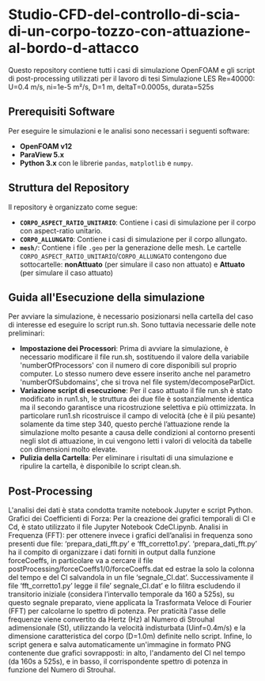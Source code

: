 # Studio-CFD-del-controllo-di-scia-di-un-corpo-tozzo-con-attuazione-al-bordo-d-attacco

Questo repository contiene tutti i casi di simulazione OpenFOAM e gli script di post-processing utilizzati per il lavoro di tesi 
Simulazione LES Re=40000: U=0.4 m/s, ni=1e-5 m²/s, D=1 m, deltaT=0.0005s, durata=525s

## Prerequisiti Software

Per eseguire le simulazioni e le analisi sono necessari i seguenti software:
* **OpenFOAM v12**
* **ParaView 5.x**
* **Python 3.x** con le librerie `pandas`, `matplotlib` e `numpy`.

## Struttura del Repository

Il repository è organizzato come segue:
* **`CORPO_ASPECT_RATIO_UNITARIO`**: Contiene i casi di simulazione per il corpo con aspect-ratio unitario.
* **`CORPO_ALLUNGATO`**: Contiene i casi di simulazione per il corpo allungato.
* **`mesh/`**: Contiene i file `.geo` per la generazione delle mesh.
Le cartelle `CORPO_ASPECT_RATIO_UNITARIO`/`CORPO_ALLUNGATO` contengono due sottocartelle: **nonAttuato** (per simulare il caso non attuato) e **Attuato** (per simulare il caso attuato)

## Guida all'Esecuzione della simulazione

Per avviare la simulazione, è necessario posizionarsi nella cartella del caso di interesse ed eseguire
lo script run.sh. Sono tuttavia necessarie delle note preliminari:
* **Impostazione dei Processori**: Prima di avviare la simulazione, è necessario modificare il file run.sh, sostituendo il valore della variabile 'numberOfProcessors' con il numero di core
disponibili sul proprio computer. Lo stesso numero deve essere inserito anche nel parametro 'numberOfSubdomains', che si trova nel file system/decomposeParDict.
* **Variazione script di esecuzione**: Per il caso attuato il file run.sh è stato modificato in run1.sh, le struttura dei due file è sostanzialmente identica ma il secondo garantisce una
ricostruzione selettiva e più ottimizzata. In particolare run1.sh ricostruisce il campo di velocità (che è il più pesante) solamente da time step 340, questo perché l’attuazione rende
la simulazione molto pesante a causa delle condizioni al contorno presenti negli slot di attuazione, in cui vengono letti i valori di velocità da tabelle con dimensioni molto elevate.
* **Pulizia della Cartella**: Per eliminare i risultati di una simulazione e ripulire la cartella, è disponibile lo script clean.sh.

## Post-Processing

L'analisi dei dati è stata condotta tramite notebook Jupyter e script Python.
Grafici dei Coefficienti di Forza: Per la creazione dei grafici temporali di Cl e Cd, è stato utilizzato il file Jupyter Notebook CdeCl.ipynb. Analisi in Frequenza (FFT): per ottenere invece i grafici dell’analisi in frequenza sono presenti due file: ‘prepara_dati_fft.py’ e ‘fft_corretto1.py’.
‘prepara_dati_fft.py’ ha il compito di organizzare i dati forniti in output dalla funzione forceCoeffs, in particolare va a cercare il file postProcessing/forceCoeffs1/0/forceCoeffs.dat ed estrae la solo la colonna del tempo e del Cl salvandola in un file ‘segnale_Cl.dat’.
Successivamente il file ‘fft_corretto1.py’ legge il file’ segnale_Cl.dat’ e lo filitra escludendo il transitorio iniziale (considera l’intervallo temporale da 160 a 525s), su questo segnale preparato, viene applicata la Trasformata Veloce di Fourier (FFT) per calcolarne lo spettro di potenza. Per praticità l'asse delle frequenze viene convertito da Hertz (Hz) al Numero di Strouhal adimensionale (St), utilizzando la velocità indisturbata (Uinf=0.4m/s) e la dimensione caratteristica del corpo (D=1.0m) definite nello script. Infine, lo script genera e salva automaticamente un'immagine in formato PNG contenente due grafici sovrapposti: in alto, l'andamento del Cl nel tempo (da 160s a 525s), e in basso, il corrispondente spettro di potenza in funzione del Numero di Strouhal.
